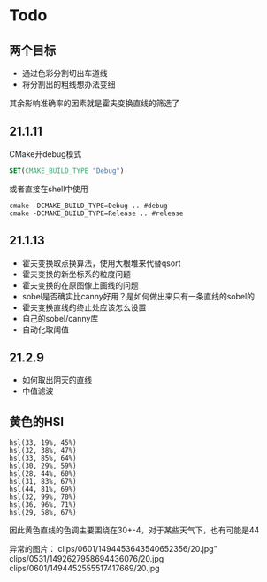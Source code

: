 # Todo

## 两个目标

+ 通过色彩分割切出车道线
+ 将分割出的粗线想办法变细

其余影响准确率的因素就是霍夫变换直线的筛选了

## 21.1.11

CMake开debug模式

```CMake
SET(CMAKE_BUILD_TYPE "Debug")
```

或者直接在shell中使用

```shell
cmake -DCMAKE_BUILD_TYPE=Debug .. #debug
cmake -DCMAKE_BUILD_TYPE=Release .. #release
```

## 21.1.13

+ 霍夫变换取点换算法，使用大根堆来代替qsort
+ 霍夫变换的新坐标系的粒度问题
+ 霍夫变换的在原图像上画线的问题
+ sobel是否确实比canny好用？是如何做出来只有一条直线的sobel的
+ 霍夫变换直线的终止处应该怎么设置
+ 自己的sobel/canny库
+ 自动化取阈值

## 21.2.9

+ 如何取出阴天的直线
+ 中值滤波

## 黄色的HSI

```shell
hsl(33, 19%, 45%)
hsl(32, 38%, 47%)
hsl(33, 85%, 64%)
hsl(30, 29%, 59%)
hsl(28, 44%, 60%)
hsl(31, 83%, 67%)
hsl(44, 81%, 69%)
hsl(32, 99%, 70%)
hsl(36, 96%, 71%)
hsl(29, 58%, 67%)
```

因此黄色直线的色调主要围绕在30+-4，对于某些天气下，也有可能是44

异常的图片：
clips/0601/1494453643540652356/20.jpg"
clips/0531/1492627958694436076/20.jpg
clips/0601/1494452555517417669/20.jpg
